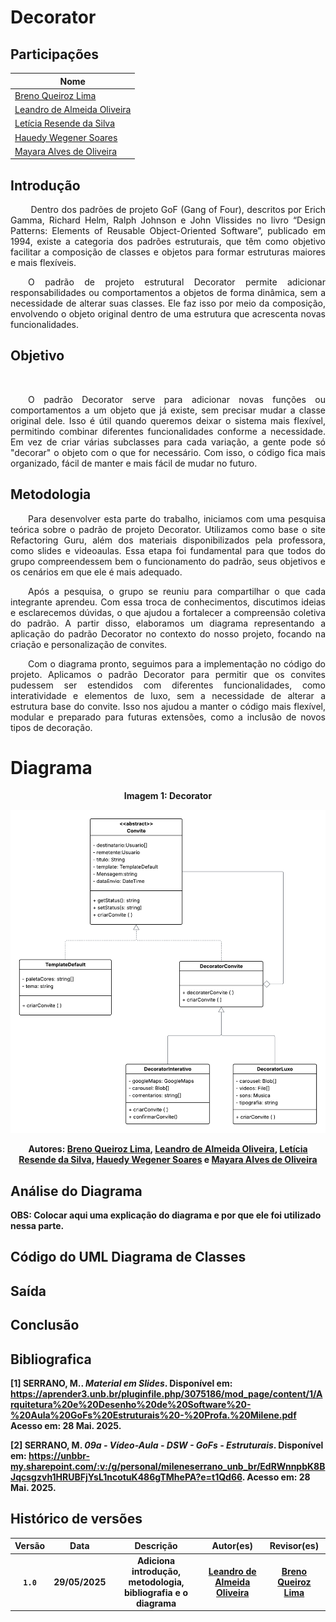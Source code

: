 # Decorator

## Participações

| Nome                                 |
|--------------------------------------|
| [Breno Queiroz Lima](https://github.com/brenob6)|
| [Leandro de Almeida Oliveira](https://github.com/leomitx10)   |
| [Letícia Resende da Silva](https://github.com/LeticiaResende23) |
| [Hauedy Wegener Soares](https://github.com/HauedyWS) |
| [Mayara Alves de Oliveira](https://github.com/Mayara-tech) |

## Introdução

<p align="justify"> &emsp;&emsp; Dentro dos padrões de projeto GoF (Gang of Four), descritos por Erich Gamma, Richard Helm, Ralph Johnson e John Vlissides no livro “Design Patterns: Elements of Reusable Object-Oriented Software”, publicado em 1994, existe a categoria dos padrões estruturais, que têm como objetivo facilitar a composição de classes e objetos para formar estruturas maiores e mais flexíveis.</p>

<p align="justify"> &emsp;&emsp;O padrão de projeto estrutural Decorator permite adicionar responsabilidades ou comportamentos a objetos de forma dinâmica, sem a necessidade de alterar suas classes. Ele faz isso por meio da composição, envolvendo o objeto original dentro de uma estrutura que acrescenta novas funcionalidades.</p>

## Objetivo
<p align="justify"> &emsp;&emsp; <p align="justify"> &emsp;&emsp;O padrão Decorator serve para adicionar novas funções ou comportamentos a um objeto que já existe, sem precisar mudar a classe original dele. Isso é útil quando queremos deixar o sistema mais flexível, permitindo combinar diferentes funcionalidades conforme a necessidade. Em vez de criar várias subclasses para cada variação, a gente pode só "decorar" o objeto com o que for necessário. Com isso, o código fica mais organizado, fácil de manter e mais fácil de mudar no futuro.</p>

## Metodologia

<p align="justify"> &emsp;&emsp;Para desenvolver esta parte do trabalho, iniciamos com uma pesquisa teórica sobre o padrão de projeto Decorator. Utilizamos como base o site Refactoring Guru, além dos materiais disponibilizados pela professora, como slides e videoaulas. Essa etapa foi fundamental para que todos do grupo compreendessem bem o funcionamento do padrão, seus objetivos e os cenários em que ele é mais adequado.</p> 
<p align="justify"> &emsp;&emsp;Após a pesquisa, o grupo se reuniu para compartilhar o que cada integrante aprendeu. Com essa troca de conhecimentos, discutimos ideias e esclarecemos dúvidas, o que ajudou a fortalecer a compreensão coletiva do padrão. A partir disso, elaboramos um diagrama representando a aplicação do padrão Decorator no contexto do nosso projeto, focando na criação e personalização de convites.</p> 
<p align="justify"> &emsp;&emsp;Com o diagrama pronto, seguimos para a implementação no código do projeto. Aplicamos o padrão Decorator para permitir que os convites pudessem ser estendidos com diferentes funcionalidades, como interatividade e elementos de luxo, sem a necessidade de alterar a estrutura base do convite. Isso nos ajudou a manter o código mais flexível, modular e preparado para futuras extensões, como a inclusão de novos tipos de decoração.</p>

# Diagrama

<center>

<b>Imagem 1: Decorator<b>

![alt text](<decorator.png>)

Autores: 
<a href="https://github.com/brenob6" target="_blank">Breno Queiroz Lima</a>, 
<a href="https://github.com/leomitx10" target="_blank">Leandro de Almeida Oliveira</a>, 
<a href="https://github.com/LeticiaResende23" target="_blank">Letícia Resende da Silva</a>, 
<a href="https://github.com/HauedyWS" target="_blank">Hauedy Wegener Soares</a> e 
<a href="https://github.com/Mayara-tech" target="_blank">Mayara Alves de Oliveira</a>

</center>

## Análise do Diagrama

<b>OBS: Colocar aqui uma explicação do diagrama e por que ele foi utilizado nessa parte.<b>


## Código do UML Diagrama de Classes


## Saída


## Conclusão


## Bibliografica

[1] **SERRANO, M.**. *Material em Slides*. Disponível em: <https://aprender3.unb.br/pluginfile.php/3075186/mod_page/content/1/Arquitetura%20e%20Desenho%20de%20Software%20-%20Aula%20GoFs%20Estruturais%20-%20Profa.%20Milene.pdf>  Acesso em: 28 Mai. 2025.

[2] **SERRANO, M.** *09a - Vídeo-Aula - DSW - GoFs - Estruturais*. Disponível em: <https://unbbr-my.sharepoint.com/:v:/g/personal/mileneserrano_unb_br/EdRWnnpbK8BJqcsgzvh1HRUBFjYsL1ncotuK486gTMhePA?e=t1Qd66>. Acesso em: 28 Mai. 2025.

## Histórico de versões

| Versão |    Data    |                       Descrição                       |                       Autor(es)                        |                      Revisor(es)                       |
| :----: | :--------: | :---------------------------------------------------: | :----------------------------------------------------: | :----------------------------------------------------: |
| `1.0`  | 29/05/2025 | Adiciona introdução, metodologia, bibliografia e o diagrama | [Leandro de Almeida Oliveira](https://github.com/leomitx10) | [Breno Queiroz Lima](https://github.com/brenob6) |